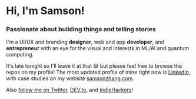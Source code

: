 # Hi, I'm Samson!

### Passionate about building things and telling stories

I'm a UI/UX and branding **designer**, web and app **developer**, and **entrepreneur** with an eye for the visual and interests in ML/AI and quantum computing.

It's late tonight so I'll leave it at that 😅 but please feel free to browse the repos on my profile! The most updated profile of mine right now is [LinkedIn](https://www.linkedin.com/in/samsonzhangthesalmon/), with case studies on my website [samsonzhang.com](https://www.samsonzhang.com/).

Also [follow me on Twitter](https://twitter.com/wwsalmon), [DEV.to](https://dev.to/wwsalmon), and [IndieHackers](https://www.indiehackers.com/)!


<!--
**wwsalmon/wwsalmon** is a ✨ _special_ ✨ repository because its `README.md` (this file) appears on your GitHub profile.

Here are some ideas to get you started:

- 🔭 I’m currently working on ...
- 🌱 I’m currently learning ...
- 👯 I’m looking to collaborate on ...
- 🤔 I’m looking for help with ...
- 💬 Ask me about ...
- 📫 How to reach me: ...
- 😄 Pronouns: ...
- ⚡ Fun fact: ...
-->
